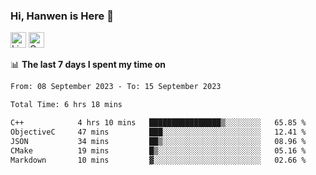 ### Hi, Hanwen is Here 👋
<p>
	<a href="https://www.linkedin.com/in/liu-hanwen/"><img src="https://img.shields.io/badge/@hanwen-0A66C2?style=flat&logo=LinkedIn&logoColor=white" alt="Linkedin"  height="25px"/></a> 
	<a href="https://scholar.google.com/citations?user=HDF0su0AAAAJ"><img src="https://img.shields.io/badge/scholar-4385FE.svg?&style=plastic&logo=google-scholar&logoColor=white" alt="Google Scholar" height="25px"> </a>
</p>

📊 **The last 7 days I spent my time on** 
<!--START_SECTION:waka-->

```txt
From: 08 September 2023 - To: 15 September 2023

Total Time: 6 hrs 18 mins

C++            4 hrs 10 mins   ████████████████▒░░░░░░░░   65.85 %
ObjectiveC     47 mins         ███░░░░░░░░░░░░░░░░░░░░░░   12.41 %
JSON           34 mins         ██▒░░░░░░░░░░░░░░░░░░░░░░   08.96 %
CMake          19 mins         █▒░░░░░░░░░░░░░░░░░░░░░░░   05.16 %
Markdown       10 mins         ▓░░░░░░░░░░░░░░░░░░░░░░░░   02.66 %
```

<!--END_SECTION:waka-->


<!--
**david990917/david990917** is a ✨ _special_ ✨ repository because its `README.md` (this file) appears on your GitHub profile.

Here are some ideas to get you started:

- 🔭 I’m currently working on ...
- 🌱 I’m currently learning ...
- 👯 I’m looking to collaborate on ...
- 🤔 I’m looking for help with ...
- 💬 Ask me about ...
- 📫 How to reach me: ...
- 😄 Pronouns: ...
- ⚡ Fun fact: ...
-->

